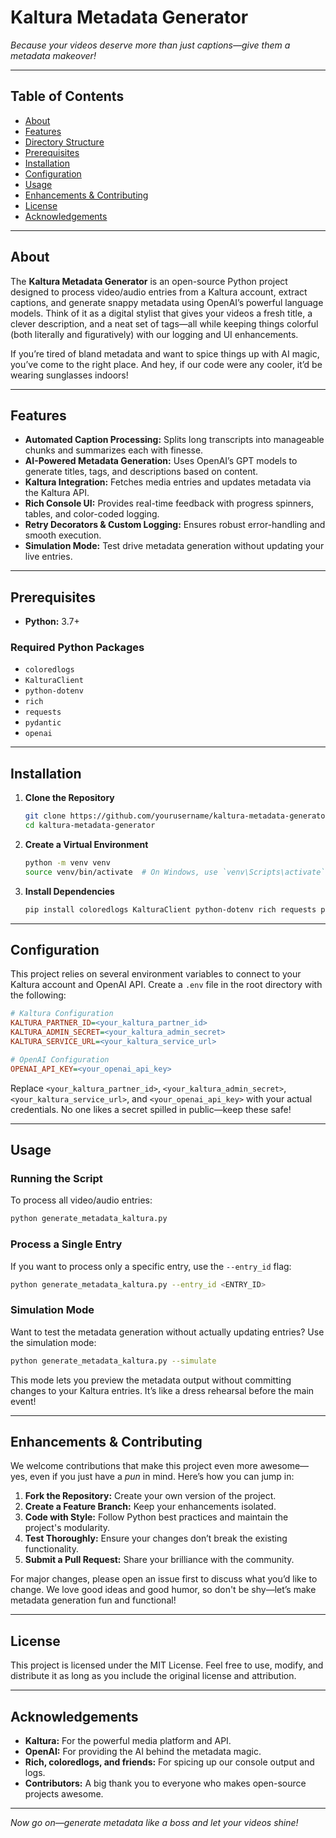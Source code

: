 # Kaltura Metadata Generator

*Because your videos deserve more than just captions—give them a metadata makeover!*

---

## Table of Contents

- [About](#about)
- [Features](#features)
- [Directory Structure](#directory-structure)
- [Prerequisites](#prerequisites)
- [Installation](#installation)
- [Configuration](#configuration)
- [Usage](#usage)
- [Enhancements & Contributing](#enhancements--contributing)
- [License](#license)
- [Acknowledgements](#acknowledgements)

---

## About

The **Kaltura Metadata Generator** is an open-source Python project designed to process video/audio entries from a Kaltura account, extract captions, and generate snappy metadata using OpenAI’s powerful language models. Think of it as a digital stylist that gives your videos a fresh title, a clever description, and a neat set of tags—all while keeping things colorful (both literally and figuratively) with our logging and UI enhancements.

If you’re tired of bland metadata and want to spice things up with AI magic, you’ve come to the right place. And hey, if our code were any cooler, it’d be wearing sunglasses indoors!

---

## Features

- **Automated Caption Processing:** Splits long transcripts into manageable chunks and summarizes each with finesse.
- **AI-Powered Metadata Generation:** Uses OpenAI’s GPT models to generate titles, tags, and descriptions based on content.
- **Kaltura Integration:** Fetches media entries and updates metadata via the Kaltura API.
- **Rich Console UI:** Provides real-time feedback with progress spinners, tables, and color-coded logging.
- **Retry Decorators & Custom Logging:** Ensures robust error-handling and smooth execution.
- **Simulation Mode:** Test drive metadata generation without updating your live entries.

---

## Prerequisites

- **Python:** 3.7+

### Required Python Packages

- `coloredlogs`
- `KalturaClient`
- `python-dotenv`
- `rich`
- `requests`
- `pydantic`
- `openai`

---

## Installation

1. **Clone the Repository**

   ```bash
   git clone https://github.com/yourusername/kaltura-metadata-generator.git
   cd kaltura-metadata-generator
   ```

2. **Create a Virtual Environment**

   ```bash
   python -m venv venv
   source venv/bin/activate  # On Windows, use `venv\Scripts\activate`
   ```

3. **Install Dependencies**

   ```bash
   pip install coloredlogs KalturaClient python-dotenv rich requests pydantic openai
   ```

---

## Configuration

This project relies on several environment variables to connect to your Kaltura account and OpenAI API. Create a `.env` file in the root directory with the following:

```ini
# Kaltura Configuration
KALTURA_PARTNER_ID=<your_kaltura_partner_id>
KALTURA_ADMIN_SECRET=<your_kaltura_admin_secret>
KALTURA_SERVICE_URL=<your_kaltura_service_url>

# OpenAI Configuration
OPENAI_API_KEY=<your_openai_api_key>
```

Replace `<your_kaltura_partner_id>`, `<your_kaltura_admin_secret>`, `<your_kaltura_service_url>`, and `<your_openai_api_key>` with your actual credentials. No one likes a secret spilled in public—keep these safe!

---

## Usage

### Running the Script

To process all video/audio entries:

```bash
python generate_metadata_kaltura.py
```

### Process a Single Entry

If you want to process only a specific entry, use the `--entry_id` flag:

```bash
python generate_metadata_kaltura.py --entry_id <ENTRY_ID>
```

### Simulation Mode

Want to test the metadata generation without actually updating entries? Use the simulation mode:

```bash
python generate_metadata_kaltura.py --simulate
```

This mode lets you preview the metadata output without committing changes to your Kaltura entries. It’s like a dress rehearsal before the main event!

---

## Enhancements & Contributing

We welcome contributions that make this project even more awesome—yes, even if you just have a *pun* in mind. Here’s how you can jump in:

1. **Fork the Repository:** Create your own version of the project.
2. **Create a Feature Branch:** Keep your enhancements isolated.
3. **Code with Style:** Follow Python best practices and maintain the project's modularity.
4. **Test Thoroughly:** Ensure your changes don’t break the existing functionality.
5. **Submit a Pull Request:** Share your brilliance with the community.

For major changes, please open an issue first to discuss what you’d like to change. We love good ideas and good humor, so don't be shy—let’s make metadata generation fun and functional!

---

## License

This project is licensed under the MIT License. Feel free to use, modify, and distribute it as long as you include the original license and attribution.

---

## Acknowledgements

- **Kaltura:** For the powerful media platform and API.
- **OpenAI:** For providing the AI behind the metadata magic.
- **Rich, coloredlogs, and friends:** For spicing up our console output and logs.
- **Contributors:** A big thank you to everyone who makes open-source projects awesome.

---

*Now go on—generate metadata like a boss and let your videos shine!*

